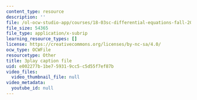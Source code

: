```yaml
---
content_type: resource
description: ''
file: /ol-ocw-studio-app/courses/18-03sc-differential-equations-fall-2011/e002277b1be759319cc5c5d55f7ef87b_MCrDzhpu3-s.vtt
file_size: 54365
file_type: application/x-subrip
learning_resource_types: []
license: https://creativecommons.org/licenses/by-nc-sa/4.0/
ocw_type: OCWFile
resourcetype: Other
title: 3play caption file
uid: e002277b-1be7-5931-9cc5-c5d55f7ef87b
video_files:
  video_thumbnail_file: null
video_metadata:
  youtube_id: null
---
```

